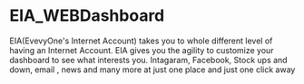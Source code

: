 # EIA_WEBDashboard
EIA(EvevyOne's Internet Account) takes you to whole different level of having an Internet Account. EIA gives you the agility to customize your dashboard to see what interests you. Intagaram, Facebook, Stock ups and down, email , news and many more at just one place and just one click away
